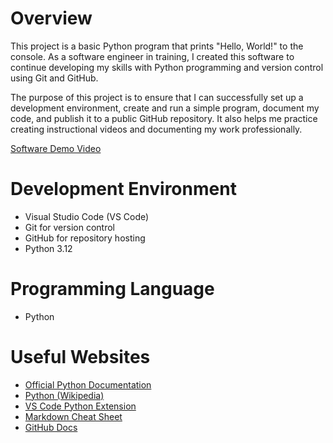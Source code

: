 # Overview

This project is a basic Python program that prints "Hello, World!" to the console. As a software engineer in training, I created this software to continue developing my skills with Python programming and version control using Git and GitHub.

The purpose of this project is to ensure that I can successfully set up a development environment, create and run a simple program, document my code, and publish it to a public GitHub repository. It also helps me practice creating instructional videos and documenting my work professionally.

[Software Demo Video](https://www.youtube.com/watch?feature=shared&v=QiyI_taLnnE)

# Development Environment

- Visual Studio Code (VS Code)
- Git for version control
- GitHub for repository hosting
- Python 3.12

# Programming Language

- Python

# Useful Websites

* [Official Python Documentation](https://www.python.org/)
* [Python (Wikipedia)](https://en.wikipedia.org/wiki/Python_(programming_language))
* [VS Code Python Extension](https://marketplace.visualstudio.com/items?itemName=ms-python.python)
* [Markdown Cheat Sheet](https://www.markdownguide.org/cheat-sheet/)
* [GitHub Docs](https://docs.github.com/en)

